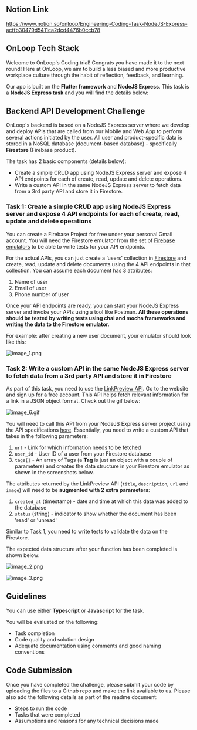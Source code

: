 ## Notion Link

https://www.notion.so/onloop/Engineering-Coding-Task-NodeJS-Express-acffb30479d5411ca2dcd4476b0ccb78


## OnLoop Tech Stack

Welcome to OnLoop's Coding trial! Congrats you have made it to the next round! Here at OnLoop, we aim to build a less biased and more productive workplace culture through the habit of reflection, feedback, and learning.

Our app is built on the **Flutter framework** and **NodeJS Express**. This task is a **NodeJS Express task** and you will find the details below:

## Backend API Development Challenge

OnLoop's backend is based on a NodeJS Express server where we develop and deploy APIs that are called from our Mobile and Web App to perform several actions initiated by the user. All user and product-specific data is stored in a NoSQL database (document-based database) - specifically **Firestore** (Firebase product).

The task has 2 basic components (details below):

- Create a simple CRUD app using NodeJS Express server and expose 4 API endpoints for each of create, read, update and delete operations.
- Write a custom API in the same NodeJS Express server to fetch data from a 3rd party API and store it in Firestore.

### **Task 1:** Create a simple CRUD app using NodeJS Express server and expose 4 API endpoints for each of create, read, update and delete operations

You can create a Firebase Project for free under your personal Gmail account. You will need the Firestore emulator from the set of [Firebase emulators](https://firebase.google.com/docs/emulator-suite) to be able to write tests for your API endpoints.

For the actual APIs, you can just create a ‘users’ collection in [Firestore](https://firebase.google.com/docs/firestore) and create, read, update and delete documents using the 4 API endpoints in that collection. You can assume each document has 3 attributes:

1. Name of user
2. Email of user
3. Phone number of user

Once your API endpoints are ready, you can start your NodeJS Express server and invoke your APIs using a tool like Postman. **All these operations should be tested by writing tests using chai and mocha frameworks and writing the data to the Firestore emulator.**

For example: after creating a new user document, your emulator should look like this:

![image_1.png](https://s3-us-west-2.amazonaws.com/secure.notion-static.com/4815b52f-6514-4c76-9a53-20b312c0c758/image_1.png)

### **Task 2:** Write a custom API in the same NodeJS Express server to fetch data from a 3rd party API and store it in Firestore

As part of this task, you need to use the [LinkPreview API](https://www.linkpreview.net/). Go to the website and sign up for a free account. This API helps fetch relevant information for a link in a JSON object format. Check out the gif below:

![image_6.gif](https://s3-us-west-2.amazonaws.com/secure.notion-static.com/2b5d3288-04ff-44ba-9adf-68800a0a3b91/image_6.gif)

You will need to call this API from your NodeJS Express server project using the API specifications [here](https://www.linkpreview.net/docs/). Essentially, you need to write a custom API that takes in the following parameters:

1. `url` - Link for which information needs to be fetched
2. `user_id` - User ID of a user from your Firestore database
3. `tags[]` - An array of Tags (a **Tag** is just an object with a couple of parameters) and creates the data structure in your Firestore emulator as shown in the screenshots below.

The attributes returned by the LinkPreview API (`title`, `description`, `url` and `image`) will need to be **augmented with 2 extra parameters**:

1. `created_at` (timestamp) - date and time at which this data was added to the database
2. `status` (string) - indicator to show whether the document has been 'read' or 'unread'

Similar to Task 1, you need to write tests to validate the data on the Firestore.

The expected data structure after your function has been completed is shown below:

![image_2.png](https://s3-us-west-2.amazonaws.com/secure.notion-static.com/0300b100-d71d-4318-a5ff-4b9cbd364ca8/image_2.png)

![image_3.png](https://s3-us-west-2.amazonaws.com/secure.notion-static.com/8a432e38-1dd9-4354-b920-3f2293c8c18b/image_3.png)

## Guidelines

You can use either **Typescript** or **Javascript** for the task.

You will be evaluated on the following:

- Task completion
- Code quality and solution design
- Adequate documentation using comments and good naming conventions

## Code Submission

Once you have completed the challenge, please submit your code by uploading the files to a Github repo and make the link available to us. Please also add the following details as part of the readme document:

- Steps to run the code
- Tasks that were completed
- Assumptions and reasons for any technical decisions made